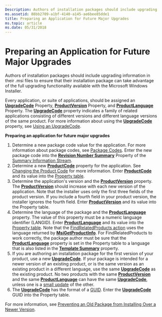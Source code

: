 ```yaml
---
Description: Authors of installation packages should include upgrading information in their .msi files to ensure that their installation package can take advantage of the full upgrading functionality available with the Microsoft Windows Installer.
ms.assetid: 88bb2709-a1bf-4140-a145-ae6bee85dde1
title: Preparing an Application for Future Major Upgrades
ms.topic: article
ms.date: 05/31/2018
---
```


# Preparing an Application for Future Major Upgrades

Authors of installation packages should include upgrading information in their .msi files to ensure that their installation package can take advantage of the full upgrading functionality available with the Microsoft Windows Installer.

Every application, or suite of applications, should be assigned an [**UpgradeCode**](upgradecode.md) Property, [**ProductVersion**](productversion.md) Property, and [**ProductLanguage**](productlanguage.md) Property. The [**UpgradeCode**](upgradecode.md) property indicates a family of related applications consisting of different versions and different language versions of the same product. For more information about using the [**UpgradeCode**](upgradecode.md) property, see [Using an UpgradeCode](using-an-upgradecode.md).

**Preparing an application for future major upgrades**

1.  Determine a new package code value for the application. For more information about package codes, see [Package Codes](package-codes.md). Enter the new package code into the [**Revision Number Summary**](revision-number-summary.md) Property of the [Summary Information Stream](summary-information-stream.md).
2.  Determine a new [**ProductCode**](productcode.md) property for the application. See [Changing the Product Code](changing-the-product-code.md) for more information. Enter [**ProductCode**](productcode.md) and its value into the [Property table](property-table.md).
3.  Determine the application's version and the [**ProductVersion**](productversion.md) property. The [**ProductVersion**](productversion.md) should increase with each new version of the application. Note that the installer uses only the first three fields of the product version. If you include a fourth field in your product version, the installer ignores the fourth field. Enter [**ProductVersion**](productversion.md) and its value into the Property table.
4.  Determine the language of the package and the [**ProductLanguage**](productlanguage.md) property. The value of this property must be a numeric language identifier (LANGID). Enter [**ProductLanguage**](productlanguage.md) and its value into the [Property table](property-table.md). Note that the [FindRelatedProducts action](findrelatedproducts-action.md) uses the language returned by [**MsiGetProductInfo**](/windows/desktop/api/Msi/nf-msi-msigetproductinfoa). For FindRelatedProducts to work correctly, the package author must be sure that the [**ProductLanguage**](productlanguage.md) property is set in the Property table to a language that is also listed in the [**Template Summary**](template-summary.md) property.
5.  If you are authoring an installation package for the first version of your product, use a new [**UpgradeCode**](upgradecode.md). If your package is intended for a newer version of an existing product, or is the same version as an existing product in a different language, use the same [**UpgradeCode**](upgradecode.md) as the existing product. No two products with the same [**ProductVersion**](productversion.md) and the same [**ProductLanguage**](productlanguage.md) can have the same [**UpgradeCode**](upgradecode.md), unless one is a [small update](small-updates.md) of the other.
6.  The [**UpgradeCode**](upgradecode.md) has the format of a [GUID](guid.md). Enter the [**UpgradeCode**](upgradecode.md) GUID into the Property table.

For more information, see [Preventing an Old Package from Installing Over a Newer Version](preventing-an-old-package-from-installing-over-a-newer-version.md).

 

 



